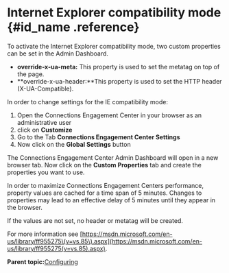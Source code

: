 # Internet Explorer compatibility mode {#id_name .reference}

To activate the Internet Explorer compatibility mode, two custom properties can be set in the Admin Dashboard.

-   **override-x-ua-meta:** This property is used to set the metatag **<meta http-equiv=X-UA-Compatible\>** on top of the page.
-   **override-x-ua-header:**This property is used to set the HTTP header \(X-UA-Compatible\).

In order to change settings for the IE compatibility mode:

1.  Open the Connections Engagement Center in your browser as an administrative user
2.  click on **Customize**
3.  Go to the Tab **Connections Engagement Center Settings**
4.  Now click on the **Global Settings** button

The Connections Engagement Center Admin Dashboard will open in a new browser tab. Now click on the **Custom Properties** tab and create the properties you want to use.

In order to maximize Connections Engagement Centers performance, property values are cached for a time span of 5 minutes. Changes to properties may lead to an effective delay of 5 minutes until they appear in the browser.

If the values are not set, no header or metatag will be created.

For more information see [https://msdn.microsoft.com/en-us/library/ff955275\(v=vs.85\).aspx](https://msdn.microsoft.com/en-us/library/ff955275(v=vs.85).aspx).

**Parent topic:**[Configuring](../../connectors/icec/cec-inst-configuring.md)

